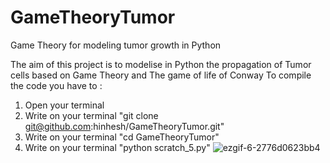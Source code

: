 # GameTheoryTumor
Game Theory for modeling tumor growth in Python

The aim of this project is to modelise in Python the propagation of Tumor cells based on Game Theory and The game of life of Conway
To compile the code you have to :
1) Open your terminal 
2) Write on your terminal "git clone git@github.com:hinhesh/GameTheoryTumor.git"
3) Write on your terminal "cd GameTheoryTumor"
4) Write on your terminal "python scratch_5.py"
![ezgif-6-2776d0623bb4](https://user-images.githubusercontent.com/55030071/116869587-0eacc000-ac22-11eb-8d09-5645595da7e1.gif)

